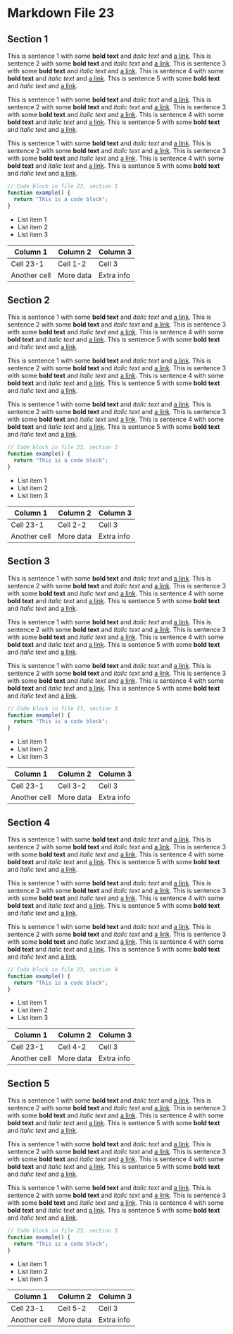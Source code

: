 # Markdown File 23


## Section 1

This is sentence 1 with some **bold text** and *italic text* and [a link](https://example.com/23/1/1/1). This is sentence 2 with some **bold text** and *italic text* and [a link](https://example.com/23/1/1/2). This is sentence 3 with some **bold text** and *italic text* and [a link](https://example.com/23/1/1/3). This is sentence 4 with some **bold text** and *italic text* and [a link](https://example.com/23/1/1/4). This is sentence 5 with some **bold text** and *italic text* and [a link](https://example.com/23/1/1/5). 

This is sentence 1 with some **bold text** and *italic text* and [a link](https://example.com/23/1/2/1). This is sentence 2 with some **bold text** and *italic text* and [a link](https://example.com/23/1/2/2). This is sentence 3 with some **bold text** and *italic text* and [a link](https://example.com/23/1/2/3). This is sentence 4 with some **bold text** and *italic text* and [a link](https://example.com/23/1/2/4). This is sentence 5 with some **bold text** and *italic text* and [a link](https://example.com/23/1/2/5). 

This is sentence 1 with some **bold text** and *italic text* and [a link](https://example.com/23/1/3/1). This is sentence 2 with some **bold text** and *italic text* and [a link](https://example.com/23/1/3/2). This is sentence 3 with some **bold text** and *italic text* and [a link](https://example.com/23/1/3/3). This is sentence 4 with some **bold text** and *italic text* and [a link](https://example.com/23/1/3/4). This is sentence 5 with some **bold text** and *italic text* and [a link](https://example.com/23/1/3/5). 

```javascript
// Code block in file 23, section 1
function example() {
  return "This is a code block";
}
```

- List item 1
- List item 2
- List item 3

| Column 1 | Column 2 | Column 3 |
| -------- | -------- | -------- |
| Cell 23-1 | Cell 1-2 | Cell 3 |
| Another cell | More data | Extra info |


## Section 2

This is sentence 1 with some **bold text** and *italic text* and [a link](https://example.com/23/2/1/1). This is sentence 2 with some **bold text** and *italic text* and [a link](https://example.com/23/2/1/2). This is sentence 3 with some **bold text** and *italic text* and [a link](https://example.com/23/2/1/3). This is sentence 4 with some **bold text** and *italic text* and [a link](https://example.com/23/2/1/4). This is sentence 5 with some **bold text** and *italic text* and [a link](https://example.com/23/2/1/5). 

This is sentence 1 with some **bold text** and *italic text* and [a link](https://example.com/23/2/2/1). This is sentence 2 with some **bold text** and *italic text* and [a link](https://example.com/23/2/2/2). This is sentence 3 with some **bold text** and *italic text* and [a link](https://example.com/23/2/2/3). This is sentence 4 with some **bold text** and *italic text* and [a link](https://example.com/23/2/2/4). This is sentence 5 with some **bold text** and *italic text* and [a link](https://example.com/23/2/2/5). 

This is sentence 1 with some **bold text** and *italic text* and [a link](https://example.com/23/2/3/1). This is sentence 2 with some **bold text** and *italic text* and [a link](https://example.com/23/2/3/2). This is sentence 3 with some **bold text** and *italic text* and [a link](https://example.com/23/2/3/3). This is sentence 4 with some **bold text** and *italic text* and [a link](https://example.com/23/2/3/4). This is sentence 5 with some **bold text** and *italic text* and [a link](https://example.com/23/2/3/5). 

```javascript
// Code block in file 23, section 2
function example() {
  return "This is a code block";
}
```

- List item 1
- List item 2
- List item 3

| Column 1 | Column 2 | Column 3 |
| -------- | -------- | -------- |
| Cell 23-1 | Cell 2-2 | Cell 3 |
| Another cell | More data | Extra info |


## Section 3

This is sentence 1 with some **bold text** and *italic text* and [a link](https://example.com/23/3/1/1). This is sentence 2 with some **bold text** and *italic text* and [a link](https://example.com/23/3/1/2). This is sentence 3 with some **bold text** and *italic text* and [a link](https://example.com/23/3/1/3). This is sentence 4 with some **bold text** and *italic text* and [a link](https://example.com/23/3/1/4). This is sentence 5 with some **bold text** and *italic text* and [a link](https://example.com/23/3/1/5). 

This is sentence 1 with some **bold text** and *italic text* and [a link](https://example.com/23/3/2/1). This is sentence 2 with some **bold text** and *italic text* and [a link](https://example.com/23/3/2/2). This is sentence 3 with some **bold text** and *italic text* and [a link](https://example.com/23/3/2/3). This is sentence 4 with some **bold text** and *italic text* and [a link](https://example.com/23/3/2/4). This is sentence 5 with some **bold text** and *italic text* and [a link](https://example.com/23/3/2/5). 

This is sentence 1 with some **bold text** and *italic text* and [a link](https://example.com/23/3/3/1). This is sentence 2 with some **bold text** and *italic text* and [a link](https://example.com/23/3/3/2). This is sentence 3 with some **bold text** and *italic text* and [a link](https://example.com/23/3/3/3). This is sentence 4 with some **bold text** and *italic text* and [a link](https://example.com/23/3/3/4). This is sentence 5 with some **bold text** and *italic text* and [a link](https://example.com/23/3/3/5). 

```javascript
// Code block in file 23, section 3
function example() {
  return "This is a code block";
}
```

- List item 1
- List item 2
- List item 3

| Column 1 | Column 2 | Column 3 |
| -------- | -------- | -------- |
| Cell 23-1 | Cell 3-2 | Cell 3 |
| Another cell | More data | Extra info |


## Section 4

This is sentence 1 with some **bold text** and *italic text* and [a link](https://example.com/23/4/1/1). This is sentence 2 with some **bold text** and *italic text* and [a link](https://example.com/23/4/1/2). This is sentence 3 with some **bold text** and *italic text* and [a link](https://example.com/23/4/1/3). This is sentence 4 with some **bold text** and *italic text* and [a link](https://example.com/23/4/1/4). This is sentence 5 with some **bold text** and *italic text* and [a link](https://example.com/23/4/1/5). 

This is sentence 1 with some **bold text** and *italic text* and [a link](https://example.com/23/4/2/1). This is sentence 2 with some **bold text** and *italic text* and [a link](https://example.com/23/4/2/2). This is sentence 3 with some **bold text** and *italic text* and [a link](https://example.com/23/4/2/3). This is sentence 4 with some **bold text** and *italic text* and [a link](https://example.com/23/4/2/4). This is sentence 5 with some **bold text** and *italic text* and [a link](https://example.com/23/4/2/5). 

This is sentence 1 with some **bold text** and *italic text* and [a link](https://example.com/23/4/3/1). This is sentence 2 with some **bold text** and *italic text* and [a link](https://example.com/23/4/3/2). This is sentence 3 with some **bold text** and *italic text* and [a link](https://example.com/23/4/3/3). This is sentence 4 with some **bold text** and *italic text* and [a link](https://example.com/23/4/3/4). This is sentence 5 with some **bold text** and *italic text* and [a link](https://example.com/23/4/3/5). 

```javascript
// Code block in file 23, section 4
function example() {
  return "This is a code block";
}
```

- List item 1
- List item 2
- List item 3

| Column 1 | Column 2 | Column 3 |
| -------- | -------- | -------- |
| Cell 23-1 | Cell 4-2 | Cell 3 |
| Another cell | More data | Extra info |


## Section 5

This is sentence 1 with some **bold text** and *italic text* and [a link](https://example.com/23/5/1/1). This is sentence 2 with some **bold text** and *italic text* and [a link](https://example.com/23/5/1/2). This is sentence 3 with some **bold text** and *italic text* and [a link](https://example.com/23/5/1/3). This is sentence 4 with some **bold text** and *italic text* and [a link](https://example.com/23/5/1/4). This is sentence 5 with some **bold text** and *italic text* and [a link](https://example.com/23/5/1/5). 

This is sentence 1 with some **bold text** and *italic text* and [a link](https://example.com/23/5/2/1). This is sentence 2 with some **bold text** and *italic text* and [a link](https://example.com/23/5/2/2). This is sentence 3 with some **bold text** and *italic text* and [a link](https://example.com/23/5/2/3). This is sentence 4 with some **bold text** and *italic text* and [a link](https://example.com/23/5/2/4). This is sentence 5 with some **bold text** and *italic text* and [a link](https://example.com/23/5/2/5). 

This is sentence 1 with some **bold text** and *italic text* and [a link](https://example.com/23/5/3/1). This is sentence 2 with some **bold text** and *italic text* and [a link](https://example.com/23/5/3/2). This is sentence 3 with some **bold text** and *italic text* and [a link](https://example.com/23/5/3/3). This is sentence 4 with some **bold text** and *italic text* and [a link](https://example.com/23/5/3/4). This is sentence 5 with some **bold text** and *italic text* and [a link](https://example.com/23/5/3/5). 

```javascript
// Code block in file 23, section 5
function example() {
  return "This is a code block";
}
```

- List item 1
- List item 2
- List item 3

| Column 1 | Column 2 | Column 3 |
| -------- | -------- | -------- |
| Cell 23-1 | Cell 5-2 | Cell 3 |
| Another cell | More data | Extra info |

